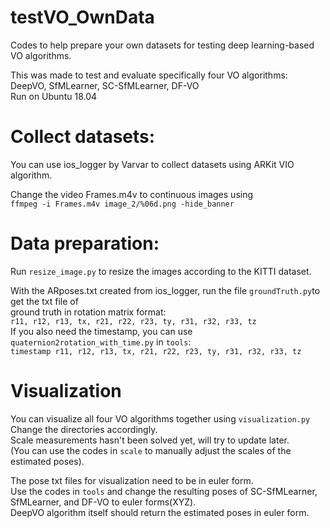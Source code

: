 # testVO_OwnData
Codes to help prepare your own datasets for testing deep learning-based VO algorithms.

This was made to test and evaluate specifically four VO algorithms: DeepVO, SfMLearner, SC-SfMLearner, DF-VO\
Run on Ubuntu 18.04

# Collect datasets:
You can use ios_logger by Varvar to collect datasets using ARKit VIO algorithm.

Change the video Frames.m4v to continuous images using\
``` ffmpeg -i Frames.m4v image_2/%06d.png -hide_banner ```

# Data preparation:
Run ```resize_image.py``` to resize the images according to the KITTI dataset.

With the ARposes.txt created from ios_logger, run the file ```groundTruth.py```to get the txt file of\
ground truth in rotation matrix format:\
```r11, r12, r13, tx, r21, r22, r23, ty, r31, r32, r33, tz```\
If you also need the timestamp, you can use ```quaternion2rotation_with_time.py``` in ```tools```:\
```timestamp r11, r12, r13, tx, r21, r22, r23, ty, r31, r32, r33, tz```

# Visualization
You can visualize all four VO algorithms together using ```visualization.py```\
Change the directories accordingly.\
Scale measurements hasn't been solved yet, will try to update later.\
(You can use the codes in ```scale``` to manually adjust the scales of the estimated poses).

The pose txt files for visualization need to be in euler form.\
Use the codes in ```tools``` and change the resulting poses of SC-SfMLearner,\
SfMLearner, and DF-VO to euler forms(XYZ).\
DeepVO algorithm itself should return the estimated poses in euler form.

